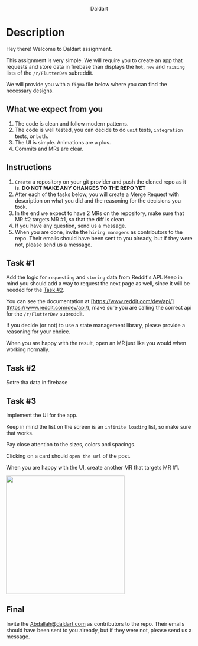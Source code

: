 <p align="center">
Daldart
</p>

# Description

Hey there! Welcome to Daldart  assignment.

This assignment is very simple. We will require you to create an app that requests and store data in firebase than displays the `hot`, `new` and `raising` lists of the `/r/FlutterDev` subreddit.

We will provide you with a `figma` file below where you can find the necessary designs.

## What we expect from you

1. The code is clean and follow modern patterns.
2. The code is well tested, you can decide to do `unit` tests, `integration` tests, or `both`.
3. The UI is simple. Animations are a plus.
4. Commits and MRs are clear.

## Instructions

  1. `Create` a repository on your git provider and push the cloned repo as it is. **DO NOT MAKE ANY CHANGES TO THE REPO YET**
  2. After each of the tasks below, you will create a Merge Request with description on what you did and the reasoning for the decisions you took.
  3. In the end we expect to have 2 MRs on the repository, make sure that MR #2 targets MR #1, so that the diff is clean.
  4. If you have any question, send us a message.
  5. When you are done, invite the `hiring managers` as contributors to the repo. Their emails should have been sent to you already, but if they were not, please send us a message.

## Task #1

Add the logic for `requesting` and `storing` data from Reddit's API. Keep in mind you should add a way to request the next page as well, since it will be needed for the [Task #2](#task-2).

You can see the documentation at [https://www.reddit.com/dev/api/](https://www.reddit.com/dev/api/), make sure you are calling the correct api for the `/r/FlutterDev` subreddit.

If you decide (or not) to use a state management library, please provide a reasoning for your choice.

When you are happy with the result, open an MR just like you would when working normally.

## Task #2

Sotre tha data in firebase

## Task #3
Implement the UI for the app. 

Keep in mind the list on the screen is an `infinite loading` list, so make sure that works.

Pay close attention to the sizes, colors and spacings.

Clicking on a card should `open the url` of the post.

When you are happy with the UI, create another MR that targets MR #1.


<img src="https://github.com/Lepaya/flutter_assignment/raw/main/expected_result.png" width="320">

## Final

Invite the Abdallah@daldart.com  as contributors to the repo. Their emails should have been sent to you already, but if they were not, please send us a message.
